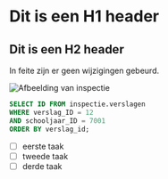 # Dit is een H1 header

## Dit is een H2 header

In feite zijn er geen wijzigingen gebeurd.

![Afbeelding van inspectie](https://onderwijsinspectie.be/sites/default/files/Combilogo_onderwijsinspectie_site_1_0.png)

```SQL
SELECT ID FROM inspectie.verslagen
WHERE verslag_ID = 12
AND schooljaar_ID = 7001
ORDER BY verslag_id;
```

- [ ] eerste taak
- [ ] tweede taak
- [ ] derde taak
